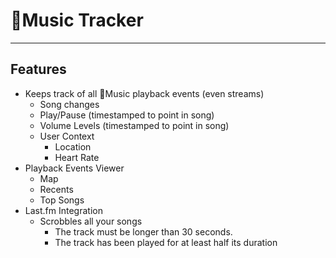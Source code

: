 # Music Tracker
- - - -

## Features

* Keeps track of all Music playback events (even streams)
	* Song changes
	* Play/Pause (timestamped to point in song)
	* Volume Levels (timestamped to point in song)
	* User Context
		* Location
		* Heart Rate
* Playback Events Viewer
	* Map
	* Recents
	* Top Songs
* Last.fm Integration
	* Scrobbles all your songs
		* The track must be longer than 30 seconds.
		* The track has been played for at least half its duration
